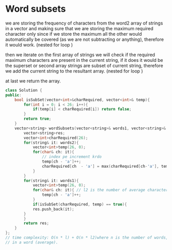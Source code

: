 # Word subsets

we are storing the frequency of characters from the word2 array of strings in a vector and making sure that we are storing the maximum required character only since if we store the maximum all the other would automatically be covered (as we are not subtracting or anything), therefore it would work. 
(nested for loop )



then we iterate on the first array of strings we will check if the required maximum characters are present in the current string, if it does it would be the superset or second array strings are subset of current string, therefore we add the current string to the resultant array. 
(nested for loop )


at last we return the array. 


```cpp
class Solution {
public:
    bool isSubSet(vector<int>&charRequired, vector<int>& temp){
        for(int i = 0; i < 26; i++){
            if(temp[i] < charRequired[i]) return false;
        }
        return true;
    }
    vector<string> wordSubsets(vector<string>& words1, vector<string>& words2) {
        vector<string>res;
        vector<int>charRequired(26);
        for(string& it: words2){
            vector<int>temp(26, 0);
            for(char& ch: it){
                // index pe increment krdo
                temp[ch - 'a']++;
                charRequired[ch  - 'a'] = max(charRequired[ch-'a'], temp[ch -'a']);
            }
        }
        for(string& it: words1){
            vector<int>temp(26, 0);
            for(char& ch: it){ // l2 is the number of average characters in a word.
                temp[ch - 'a']++;
            }
            if(isSubSet(charRequired, temp) == true){
            res.push_back(it);
        }
        }
        return res;
    }
};
// time complexity: O(n * l) + O(n * l2)where n is the number of words, l is number of characters
// in a word (average).
```


